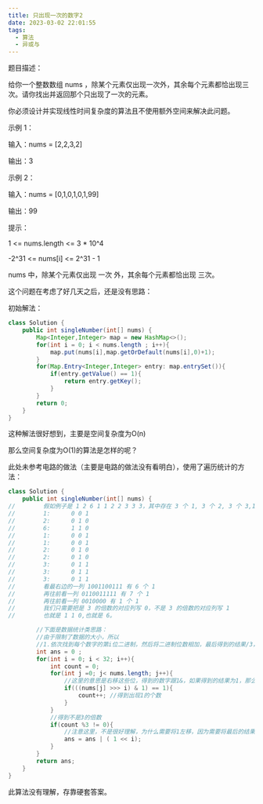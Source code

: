 ```yaml
---
title: 只出现一次的数字2
date: 2023-03-02 22:01:55
tags:
  - 算法
  - 异或与
---
```


题目描述：

给你一个整数数组 nums ，除某个元素仅出现一次外，其余每个元素都恰出现三次。请你找出并返回那个只出现了一次的元素。

你必须设计并实现线性时间复杂度的算法且不使用额外空间来解决此问题。

示例 1：

输入：nums = [2,2,3,2]

输出：3

示例 2：

输入：nums = [0,1,0,1,0,1,99]

输出：99

提示：

1 <= nums.length <= 3 * 10^4

-2^31 <= nums[i] <= 2^31 - 1

nums 中，除某个元素仅出现 一次 外，其余每个元素都恰出现 三次。



这个问题在考虑了好几天之后，还是没有思路：

初始解法：

```java
class Solution {
    public int singleNumber(int[] nums) {
        Map<Integer,Integer> map = new HashMap<>();
        for(int i = 0; i < nums.length ; i++){
            map.put(nums[i],map.getOrDefault(nums[i],0)+1);
        }
        for(Map.Entry<Integer,Integer> entry: map.entrySet()){
            if(entry.getValue() == 1){
                return entry.getKey();
            }
        }
        return 0;
    }
}
```

这种解法很好想到，主要是空间复杂度为O(n)

那么空间复杂度为O(1)的算法是怎样的呢？

此处未参考电路的做法（主要是电路的做法没有看明白），使用了遍历统计的方法：

```java
class Solution {
    public int singleNumber(int[] nums) {
//        假如例子是 1 2 6 1 1 2 2 3 3 3，其中存在 3 个 1, 3 个 2, 3 个 3,1 个 6
//        1:      0 0 1
//        2:      0 1 0
//        6:      1 1 0
//        1:      0 0 1
//        1:      0 0 1
//        2:      0 1 0
//        2:      0 1 0
//        3:      0 1 1
//        3:      0 1 1
//        3:      0 1 1
//        看最右边的一列 1001100111 有 6 个 1
//        再往前看一列 0110011111 有 7 个 1
//        再往前看一列 0010000 有 1 个 1
//        我们只需要把是 3 的倍数的对应列写 0，不是 3 的倍数的对应列写 1
//        也就是 1 1 0,也就是 6。

        //下面是数据统计类思路：
        //由于限制了数据的大小，所以
        //1.依次找到每个数字的第i位二进制，然后将二进制位数相加，最后得到的结果/3，再来计算最后结果
        int ans = 0 ;
        for(int i = 0; i < 32; i++){
            int count = 0;
            for(int j =0; j< nums.length; j++){
                //这里的意思是右移这些位，得到的数字跟1&，如果得到的结果为1，那么说明当前数字的当前二进制位上是1
                if(((nums[j] >>> i) & 1) == 1){
                    count++; //得到出现1的个数
                }
            }
            //得到不是3的倍数
            if(count %3 != 0){
                //注意这里，不是很好理解，为什么需要将1左移，因为需要将最后的结果输出出来，那么发现第几位不是3的倍数，就需要左移多少位，同时那个位置放置1
                ans = ans | ( 1 << i);
            }
        }
        return ans;
    }
}
```

此算法没有理解，存靠硬套答案。

